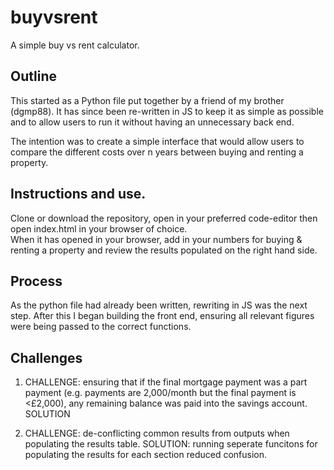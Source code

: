 # buyvsrent


A simple buy vs rent calculator.


## Outline

This started as a Python file put together by a friend of my brother (dgmp88). It has since been re-written in JS to keep it as simple as possible and to allow users to run it without having an unnecessary back end.

The intention was to create a simple interface that would allow users to compare the different costs over n years between buying and renting a property.

## Instructions and use.

Clone or download the repository, open in your preferred code-editor then open index.html in your browser of choice.  
When it has opened in your browser, add in your numbers for buying & renting a property and review the results populated on the right hand side.

## Process

As the python file had already been written, rewriting in JS was the next step. After this I began building the front end, ensuring all relevant figures were being passed to the correct functions.

## Challenges

1. CHALLENGE: ensuring that if the final mortgage payment was a part payment (e.g. payments are 2,000/month but the final payment is <£2,000), any remaining balance was paid into the savings account.
SOLUTION

2. CHALLENGE: de-conflicting common results from outputs when populating the results table.
SOLUTION: running seperate funcitons for populating the results for each section reduced confusion.
